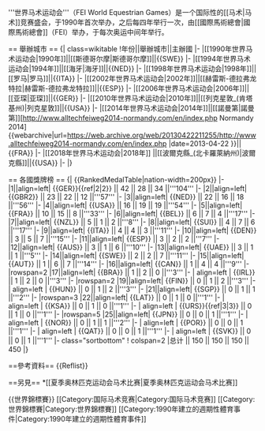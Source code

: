 '''世界马术运动会'''（FEI World Equestrian Games）是一个国际性的[[马术|马术]]竞赛盛会，于1990年首次举办，之后每四年举行一次，由[[國際馬術總會|國際馬術總會]]（FEI）举办，于每次奥运中间年举行。 

== 舉辦城市 ==
{| class=wikitable
!年份||舉辦城市||主辦國
|-
|[[1990年世界马术运动会|1990年]]||[[斯德哥尔摩|斯德哥尔摩]]||{{SWE}}
|-
|[[1994年世界马术运动会|1994年]]||[[海牙|海牙]]||{{NED}}
|-
|[[1998年世界马术运动会|1998年]]||[[罗马|罗马]]||{{ITA}}
|-
|[[2002年世界马术运动会|2002年]]||[[赫雷斯-德拉弗龙特拉|赫雷斯-德拉弗龙特拉]]||{{ESP}}
|-
|[[2006年世界马术运动会|2006年]]||[[亚琛|亚琛]]||{{GER}}
|-
|[[2010年世界马术运动会|2010年]]||[[列克星敦_(肯塔基州)|列克星敦]]||{{USA}}
|-
|[[2014年世界马术运动会|2014年]]||[[諾曼第|諾曼第]]<ref>[http://www.alltechfeiweg2014-normandy.com/en/index.php Normandy 2014] {{webarchive|url=https://web.archive.org/web/20130422211255/http://www.alltechfeiweg2014-normandy.com/en/index.php |date=2013-04-22 }}</ref>||{{FRA}}
|-
|[[2018年世界马术运动会|2018年]] ||[[波爾克縣_(北卡羅萊納州)|波爾克縣]]||{{USA}}
|-
|}

== 各國獎牌榜 ==
{| {{RankedMedalTable|nation-width=200px}}
|-
|1||align=left| {{GER}}{{ref|2|2}} || 42 || 28 || 34 ||'''104'''
|-
|2||align=left| {{GBR2}} || 23 || 22 || 12 ||'''57'''
|-
|3||align=left| {{NED}} || 22 || 16 || 18 ||'''56'''
|-
|4||align=left| {{USA}} || 16 || 19 || 19 ||'''54'''
|-
|5||align=left| {{FRA}} || 10 || 15 || 8 ||'''33'''
|-
|6||align=left| {{BEL}} || 6 || 7 || 4 ||'''17'''
|-
|7||align=left| {{NZL}} || 5 || 1 || 2 ||'''8'''
|-
|8||align=left| {{SUI}} || 4 || 7 || 6 ||'''17'''
|-
|9||align=left| {{ITA}} || 4 || 4 || 3 ||'''11'''
|-
|10||align=left| {{DEN}} || 3 || 5 || 7 ||'''15'''
|-
|11||align=left| {{ESP}} || 3 || 2 || 2 ||'''7'''
|-
|12||align=left| {{AUS}} || 3 || 1 || 6 ||'''10'''
|-
|13||align=left| {{UAE}} || 3 || 1 || 1 ||'''5'''
|-
|14||align=left| {{SWE}} || 2 || 2 || 7 ||'''11'''
|-
|15||align=left| {{AUT}} || 1 || 6 || 7 ||'''14'''
|-
|16||align=left| {{CAN}} || 1 || 4 || 4 ||'''9'''
|-
|rowspan=2 |17||align=left| {{BRA}} || 1 || 2 || 0 ||'''3'''
|-
| align=left | {{IRL}} || 1 || 2 || 0 ||'''3'''
|-
|rowspan=2 |19||align=left| {{FIN}} || 0 || 1 || 2 ||'''3'''
|-
| align=left | {{HUN}} || 0 || 1 || 2 ||'''3'''
|-
|21||align=left| {{SGP}} || 0 || 1 || 1 ||'''2'''
|-
|rowspan=3 |22||align=left| {{LAT}} || 0 || 1 || 0 ||'''1'''
|-
| align=left | {{KSA}} || 0 || 1 || 0 ||'''1'''
|-
| align=left | {{URS}}{{ref|3|3}} || 0 || 1 || 0 ||'''1'''
|-
|rowspan=5 |25||align=left| {{JPN}} || 0 || 0 || 1 ||'''1'''
|-
| align=left | {{NOR}} || 0 || 1 || 1 ||'''2'''
|-
| align=left | {{POR}} || 0 || 0 || 1 ||'''1'''
|-
| align=left | {{QAT}} || 0 || 0 || 1 ||'''1'''
|-
| align=left | {{SVK}} || 0 || 0 || 1 ||'''1'''
|- class="sortbottom"
! colspan=2 |总计 || 150 || 150 || 150 || 450
|}

==參考資料==
{{Reflist}}

==另見==
*[[夏季奥林匹克运动会马术比赛|夏季奥林匹克运动会马术比赛]]

{{世界錦標賽}}
[[Category:国际马术竞赛|Category:国际马术竞赛]]
[[Category:世界錦標賽|Category:世界錦標賽]]
[[Category:1990年建立的週期性體育事件|Category:1990年建立的週期性體育事件]]